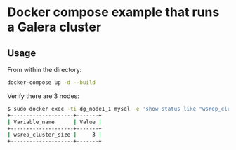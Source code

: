 # Docker compose example that runs a Galera cluster

## Usage

From within the directory:

```sh
docker-compose up -d --build
```

Verify there are 3 nodes:

```sh
$ sudo docker exec -ti dg_node1_1 mysql -e 'show status like "wsrep_cluster_size"'
+--------------------+-------+
| Variable_name      | Value |
+--------------------+-------+
| wsrep_cluster_size |     3 |
+--------------------+-------+
```

